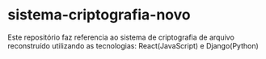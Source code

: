 # sistema-criptografia-novo
Este repositório faz referencia ao sistema de criptografia de arquivo reconstruído utilizando as tecnologias: React(JavaScript) e Django(Python)
